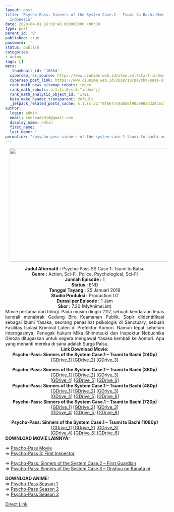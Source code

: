 ```yaml
---
layout: post
title: 'Psycho-Pass: Sinners of the System Case.1 – Tsumi to Bachi Movie Subtitle
  Indonesia'
date: 2020-04-01 16:09:48.000000000 +00:00
type: post
parent_id: '0'
published: true
password: ''
status: publish
categories:
- Anime
tags: []
meta:
  _thumbnail_id: '16804'
  cyberseo_rss_source: https://www.ciunime.web.id/atom.xml?start-index=2551&max-results=150
  cyberseo_post_link: https://www.ciunime.web.id/2019/10/psycho-pass-sinners-of-system-case1.html
  rank_math_news_sitemap_robots: index
  rank_math_robots: a:1:{i:0;s:5:"index";}
  rank_math_analytic_object_id: '1721'
  kata_make_header_transparent: default
  _jetpack_related_posts_cache: a:1:{s:32:"8f6677c9d6b0f903e98ad32ec61f8deb";a:2:{s:7:"expires";i:1644795700;s:7:"payload";a:0:{}}}
author:
  login: admin
  email: senseads014@gmail.com
  display_name: admin
  first_name: ''
  last_name: ''
permalink: "/psycho-pass-sinners-of-the-system-case-1-tsumi-to-bachi-movie-subtitle-indonesia/"
---
```

<div class="separator" style="clear: both; text-align: center;"><a href="https://1.bp.blogspot.com/-_Jzv4223tog/XZlY8FMe42I/AAAAAAAAdco/zKALC_YhnH4HtcvU9h1dUQ8WdEDzRRl-wCLcBGAsYHQ/s1600/Psycho-Pass%2B-%2BSinners%2Bof%2Bthe%2BSystem%2BCase.1%2B%25E2%2580%2593%2BTsumi%2Bto%2BBachi.jpg" imageanchor="1" style="margin-left: 1em; margin-right: 1em;"><img border="0" data-original-height="720" data-original-width="1280" height="360" src="{{ site.baseurl }}/assets/2020/04/Psycho-Pass%2B-%2BSinners%2Bof%2Bthe%2BSystem%2BCase.1%2B%25E2%2580%2593%2BTsumi%2Bto%2BBachi.jpg" width="640" /></a></div>
<p>
<div style="text-align: center;"><b>Judul Alternatif :</b>&nbsp;Psycho-Pass SS Case 1: Tsumi to Batsu</div>
<div style="text-align: center;"><b>Genre :</b>&nbsp;<b></b>Action, Sci-Fi, Police, Psychological,&nbsp;Sci-Fi</div>
<div style="text-align: center;"><b>Jumlah Episode :</b>&nbsp;1<br /><b>Status :&nbsp;</b>END<br /><b>Tanggal Tayang :</b>&nbsp;25 Januari 2019<br /><b>Studio Produksi :</b>&nbsp;<b></b>Production I.G<br /><b>Durasi per Episode :</b>&nbsp;1 Jam</div>
<div style="text-align: center;"><b>Skor :</b>&nbsp;7.20 (MyAnimeList)</div>
<div style="text-align: center;"></div>
<div style="text-align: justify;">Movie pertama dari trilogi. Pada musim dingin 2117, sebuah kendaraan lepas kendali menabrak Gedung Biro Keamanan Publik. Sopir diidentifikasi sebagai Izumi Yasaka, seorang penasihat psikologis di Sanctuary, sebuah Fasilitas Isolasi Kriminal Laten di Prefektur Aomori. Namun tepat sebelum interogasinya, Penegak hukum Mika Shimotsuki dan Inspektur Nobuchika Ginoza ditugaskan untuk segera mengawal Yasaka kembali ke Aomori. Apa yang menanti mereka di sana adalah Surga Palsu.</div>
<div style="text-align: justify;"></div>
<div style="text-align: justify;"></div>
<div style="text-align: center;"><b>Link Download Movie:</b></div>
<div style="text-align: center;">
<div style="text-align: center;"><b>Psycho-Pass: Sinners of the System Case.1 – Tsumi to Bachi&nbsp;(240p)</b></div>
<div style="text-align: center;">[<a href="https://drive.google.com/uc?export=download&amp;id=1Z1fmt4VLj1iLMg4dRCVtK9wnCsJ_eJCI" target="_blank" rel="noopener">GDrive_1</a>] [<a href="https://drive.google.com/uc?export=download&amp;id=1U4qawUiZKcua2nY3vZk-9NK2vrItfM4g" target="_blank" rel="noopener">GDrive_2</a>] [<a href="https://drive.google.com/uc?export=download&amp;id=1BQAcU-VUD4SrFuDtpGNEOhPT6HclUSYj" target="_blank" rel="noopener">GDrive_3</a>]</p>
</div>
</div>
<div style="text-align: center;"><b>Psycho-Pass: Sinners of the System Case.1 – Tsumi to Bachi&nbsp;(360p)</b></div>
<div style="text-align: center;">[<a href="https://drive.google.com/uc?export=download&amp;id=1u6DS95sZwFDJNFI5svs8Iy_bUFVhH5wb" target="_blank" rel="noopener">GDrive_1</a>] [<a href="https://drive.google.com/uc?id=1Q6k-SARULOq6tsEATqm56O4Ka3RuTJGE" target="_blank" rel="noopener">GDrive_2</a>] [<a href="https://drive.google.com/uc?id=1EPHyhHmE2V7eVpgPXAwHx56xScwiTSUr" target="_blank" rel="noopener">GDrive_3</a>]<br />[<a href="https://drive.google.com/uc?id=1oneiZJ-yGsuTVd7xdhY9GzV8LzcyXl3R" target="_blank" rel="noopener">GDrive_4</a>] [<a href="https://drive.google.com/uc?id=1tJczKNTtJ8l5lm-78ugurWKEeZhF4jOM" target="_blank" rel="noopener">GDrive_5</a>] [<a href="https://drive.google.com/uc?export=download&amp;id=14fyitoJGwfIv188Rf45nHByxaz4kEDoa" target="_blank" rel="noopener">GDrive_6</a>]</div>
<div style="text-align: center;"></div>
<div style="text-align: center;"><b>Psycho-Pass: Sinners of the System Case.1 – Tsumi to Bachi&nbsp;(480p)</b><br />[<a href="https://drive.google.com/uc?export=download&amp;id=1q8bmICUQaQH-WbQfhx7f3DUvjP5UZkc-" target="_blank" rel="noopener">GDrive_1</a>] [<a href="https://drive.google.com/uc?id=1tr23X3mt41p8XsRxTtzS55jnCAP4F9KJ" target="_blank" rel="noopener">GDrive_2</a>] [<a href="https://drive.google.com/uc?id=1dU4LuqYpGgHR1ByWtftsv_I9GiF-mRF4" target="_blank" rel="noopener">GDrive_3</a>]<br />[<a href="https://drive.google.com/uc?id=1chRiXipsXKAD99n4LaqLUS0rtqAmp537" target="_blank" rel="noopener">GDrive_4</a>] [<a href="https://drive.google.com/uc?id=1vH1VFuyODZaB7q6NzcvdxwdZW_h5zXPg" target="_blank" rel="noopener">GDrive_5</a>] [<a href="https://drive.google.com/uc?id=11VKh850w6namJ4IHzsrcAbdOgtz5chG3" target="_blank" rel="noopener">GDrive_6</a>]</div>
<div style="text-align: center;"><b>Psycho-Pass: Sinners of the System Case.1 – Tsumi to Bachi&nbsp;(720p)</b><br />[<a href="https://drive.google.com/uc?export=download&amp;id=1sT5MtnAPymKuu6DFQLb8OhZglYJEqUwN" target="_blank" rel="noopener">GDrive_1</a>] [<a href="https://drive.google.com/uc?id=1v7EyabX7xvqr9vQX6NUlpOsYHxAbCiJl" target="_blank" rel="noopener">GDrive_2</a>] [<a href="http://drive.google.com/uc?id=1JalG0U1cXCR-WffYAnK23K92FcVHjSpW" target="_blank" rel="noopener">GDrive_3</a>]<br />[<a href="https://drive.google.com/uc?id=1TMhkBliyzi_UQpoZVDMwaAJJSOTulCwG" target="_blank" rel="noopener">GDrive_4</a>] [<a href="https://drive.google.com/uc?id=1Njt3LsS4msiFYUQ9s0QboJWACBHnDD7Y" target="_blank" rel="noopener">GDrive_5</a>] [<a href="https://drive.google.com/uc?id=1ttRfnkeYVmmmI8K1WAm9FydHMHRwNx7G" target="_blank" rel="noopener">GDrive_6</a>]</p>
<div style="text-align: center;"><b>Psycho-Pass: Sinners of the System Case.1 – Tsumi to Bachi&nbsp;(1080p)</b></div>
<div style="text-align: center;">[<a href="http://drive.google.com/uc?id=1ArOQFTV4AqVFe4hw5ToKKg6KcqW9Ltg1" target="_blank" rel="noopener">GDrive_1</a>] [<a href="https://drive.google.com/uc?id=1ZLoGucOa70HKHj5CZZaVLfuKhDQoo8VB" target="_blank" rel="noopener">GDrive_2</a>] [<a href="https://drive.google.com/uc?id=1AT3U0nA4WYI4eV-tkjM9iF9Abt5mPRS9" target="_blank" rel="noopener">GDrive_3</a>]<br />[<a href="https://drive.google.com/uc?id=1x6Z-_EGzOLao8_qQ4IUrNNQS04_3IFcp" target="_blank" rel="noopener">GDrive_4</a>] [<a href="https://drive.google.com/uc?id=1CfcsauF_rMMFWcTF4LKHNOU2T7SAcrcS" target="_blank" rel="noopener">GDrive_5</a>] [<a href="https://drive.google.com/uc?id=1ATEBJ3-jpknBsRMGYzc_tdmTFU6QE3IC" target="_blank" rel="noopener">GDrive_6</a>]
<div style="text-align: left;">
<div style="text-align: justify;"><b>DOWNLOAD MOVIE LAINNYA:</b></p>
<p>=&gt;&nbsp;<a href="https://www.ciunime.web.id/2019/01/psycho-pass-movie-subtitle-indonesia.html" target="_blank" rel="noopener">Psycho-Pass Movie</a><br />=&gt;&nbsp;<a href="https://www.ciunime.web.id/2020/04/psycho-pass-3-first-inspector-movie.html" target="_blank" rel="noopener">Psycho-Pass 3: First Inspector</a>
<div style="text-align: left;">=&gt;&nbsp;<a href="https://www.ciunime.web.id/2019/10/psycho-pass-sinners-of-system-case2.html" target="_blank" rel="noopener">Psycho-Pass: Sinners of the System Case.2 – First Guardian</a></div>
<div style="text-align: left;">=&gt;&nbsp;<a href="https://www.ciunime.web.id/2019/10/psycho-pass-sinners-of-system-case3.html" target="_blank" rel="noopener">Psycho-Pass: Sinners of the System Case.3 – Onshuu no Kanata ni</a></div>
<p></div>
<div style="text-align: justify;"><b>DOWNLOAD ANIME:</b></div>
<div style="text-align: justify;">=&gt;&nbsp;<a href="https://www.ciunime.web.id/2019/01/psycho-pass-season-1-episode-01-22-end.html" target="_blank" rel="noopener">Psycho-Pass Season 1</a></div>
<div style="text-align: justify;">=&gt;&nbsp;<a href="https://www.ciunime.web.id/2019/01/psycho-pass-season-2-episode-01-11-end.html" target="_blank" rel="noopener">Psycho-Pass Season 2</a></div>
<div style="text-align: justify;">=&gt;&nbsp;<a href="https://www.ciunime.web.id/2019/12/psycho-pass-season-3-episode-01-08-end.html" target="_blank" rel="noopener">Psycho-Pass Season 3</a></p>
</div>
</div>
</div>
</div>
<link rel="stylesheet" href="https://cdnjs.cloudflare.com/ajax/libs/font-awesome/4.7.0/css/font-awesome.min.css" />
<div class="divbtn"> <a href="https://handymansurrender.com/fihup8buzv?key=94550f7ce39444073321dde3b8782f97" class="btn"><i class="fa fa-download"></i> Direct Link</a> </div>
